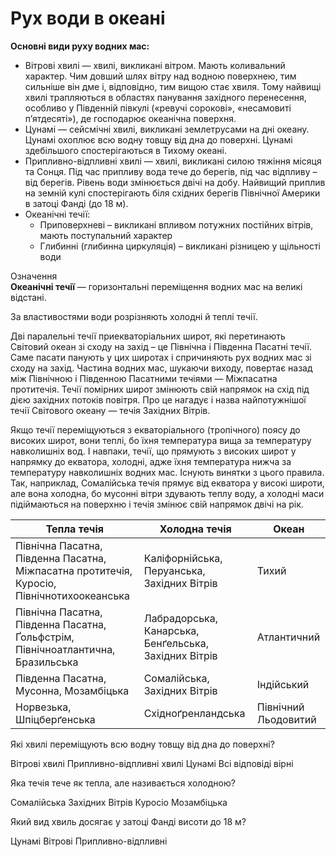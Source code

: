 Рух води в океані
=================

**Основні види руху водних мас:**
<ul>
<li><span class="p1">Вітрові хвилі</span> — хвилі, викликані вітром. Мають коливальний характер. Чим довший шлях вітру над водною поверхнею, тим сильніше він дме і, відповідно, тим вищою стає хвиля. Тому
найвищі хвилі трапляються в областях панування західного перенесення, особливо у Південній півкулі («ревучі сорокові», «несамовиті п’ятдесяті»), де господарює океанічна поверхня.
</li>
<li><span class="p1">Цунамі</span> — сейсмічні хвилі, викликані землетрусами на дні океану. Цунамі охоплює всю водну товщу від дна до поверхні. Цунамі здебільшого спостерігаються в Тихому океані.
</li>
<li><span class="p1">Припливно-відпливні хвилі</span> — хвилі, викликані силою тяжіння місяця та Сонця. Під час припливу вода тече до берегів, під час відпливу – від берегів. Рівень води змінюється двічі на добу.
Найвищий приплив на земній кулі спостерігають біля східних берегів
Північної Америки в затоці Фанді (до 18 м).
</li>
<li><span class="p1">Океанічні течії</span>:
<ul>
    <li><span class="p1">Приповерхневі</span> – викликані впливом потужних постійних вітрів, мають поступальний характер</li>
    <li><span class="p1">Глибинні</span> (глибинна циркуляція) – викликані різницею у щільності води</li>
</ul>
</ul>

<div class="eoz-wrap">
<span class="eoz">Означення</span>
<div class="eoz-text">
<b>Океанiчнi течiї</b> — горизонтальнi перемiщення водних мас на великi вiдстанi.
</div>
</div>

За властивостями води розрізняють <span class="p1">холодні</span> й <span class="p1">теплі</span> течії.

Дві паралельні течії приекваторіальних широт, які перетинають Світовий
океан зі сходу на захід – це <span class="p1">Північна</span> і <span class="p1">Південна Пасатні течії</span>.
Саме пасати панують у цих широтах і спричиняють рух водних мас зі сходу
на захід. Частина водних мас, шукаючи виходу, повертає назад між
Північною і Південною Пасатними течіями — Міжпасатна протитечія. Течії
помірних широт змінюють свій напрямок на схід під дією західних потоків
повітря. Про це нагадує і назва найпотужнішої течії Світового океану —
течія Західних Вітрів.

Якщо течії переміщуються з екваторіального (тропічного) поясу до високих
широт, вони теплі, бо їхня температура вища за температуру навколишніх
вод. І навпаки, течії, що прямують з високих широт у напрямку до
екватора, холодні, адже їхня температура нижча за температуру
навколишніх водних мас. Існують винятки з цього правила. Так, наприклад,
Сомалійська течія прямує від екватора у високі широти, але вона холодна,
бо мусонні вітри здувають теплу воду, а холодні маси підіймаються на
поверхню і течія змінює свій напрямок двічі на рік.

| Тепла течiя | Холодна течiя | Океан |
| -- | -- | -- |
| Пiвнiчна Пасатна, Пiвденна Пасатна, Мiжпасатна протитечiя, Куросiо, Пiвнiчнотихоокеанська | Калiфорнiйська, Перуанська, Захiдних Вiтрiв | Тихий |
| Пiвнiчна Пасатна, Пiвденна Пасатна, Ґольфстрiм, Пiвнiчноатлантична, Бразильська | Лабрадорська, Канарська, Бенґельська, Захiдних Вiтрiв | Атлантичний |
| Пiвденна Пасатна, Мусонна, Мозамбiцька | Сомалiйська, Захiдних Вiтрiв | Iндiйський |
| Норвезька, Шпiцберґенська | Схiдноґренландська | Пiвнiчний Льодовитий |

<quiz>
<question>
<p>Які хвилі переміщують всю водну товщу від дна до поверхні?</p>
<answer>Вітрові хвилі</answer>
<answer>Припливно-відпливні хвилі</answer>
<answer correct>Цунамі</answer>
<answer>Всі відповіді вірні</answer>
</question>
<question>
<p>Яка течія тече як тепла, але називається холодною?</p>
<answer>Сомалійська</answer>
<answer>Західних Вітрів</answer>
<answer>Куросіо</answer>
<answer>Мозамбіцька</answer>
</question>
<question>
<p>Який вид хвиль досягає у затоці Фанді висоти до 18 м?</p>
<answer>Цунамі</answer>
<answer>Вітрові</answer>
<answer>Припливно-відпливні</answer>
</question>
</quiz>
